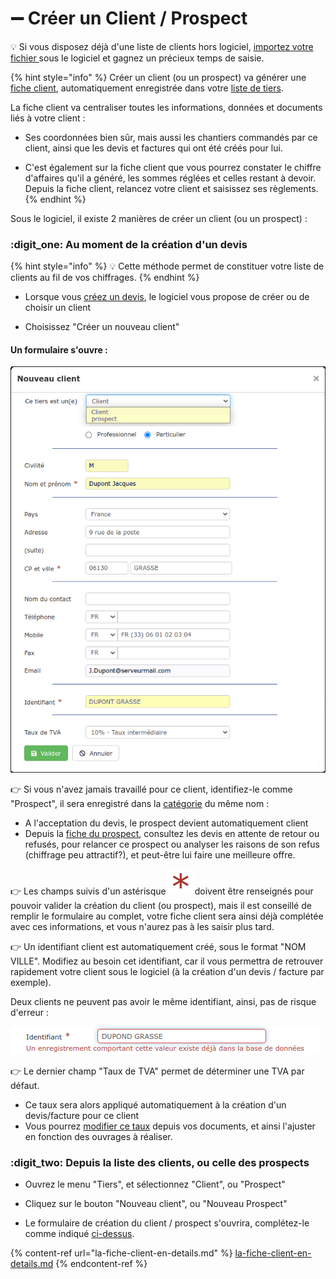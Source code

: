 # ➖ Créer un Client / Prospect



:bulb: Si vous disposez déjà d'une liste de clients hors logiciel, [importez votre fichier ](../importer.md)sous le logiciel et gagnez un précieux temps de saisie.



{% hint style="info" %}
Créer un client (ou un prospect) va générer une [fiche client](la-fiche-client-en-details.md), automatiquement enregistrée dans votre [liste de tiers](../les-listes-de-tiers.md).

La fiche client va centraliser toutes les informations, données et documents liés à votre client :

*   Ses coordonnées bien sûr, mais aussi les chantiers commandés par ce client, ainsi que les devis et factures qui ont été créés pour lui.


* C'est également sur la fiche client que vous pourrez constater le chiffre d'affaires qu'il a généré, les sommes réglées et celles restant à devoir. Depuis la fiche client, relancez votre client et saisissez ses règlements.
{% endhint %}



Sous le logiciel, il existe 2 manières de créer un client (ou un prospect) :



### :digit_one: Au moment de la création d'un devis

{% hint style="info" %}
:bulb: Cette méthode permet de constituer votre liste de clients au fil de vos chiffrages.
{% endhint %}

*   Lorsque vous [créez un devis](../../les-devis/saisir-un-devis/nouveau-devis/), le logiciel vous propose de créer ou de choisir un client


* Choisissez "Créer un nouveau client"

####

#### Un formulaire s'ouvre :

![](../../../.gitbook/assets/screenshot-171d-.png)



:point_right: Si vous n'avez jamais travaillé pour ce client, identifiez-le comme "Prospect", il sera enregistré dans la [catégorie](../categories-et-groupes-de-tiers.md#categories) du même nom :

* A l'acceptation du devis, le prospect devient automatiquement client
* Depuis la [fiche du prospect](la-fiche-client-en-details.md), consultez les devis en attente de retour ou refusés, pour relancer ce prospect ou analyser les raisons de son refus (chiffrage peu attractif?), et peut-être lui faire une meilleure offre.



:point_right: Les champs suivis d'un astérisque![](../../../.gitbook/assets/screenshot-172-.png)doivent être renseignés pour pouvoir valider la création du client (ou prospect), mais il est conseillé de remplir le formulaire au complet, votre fiche client sera ainsi déjà complétée avec ces informations, et vous n'aurez pas à les saisir plus tard.



:point_right: Un identifiant client est automatiquement créé, sous le format "NOM VILLE". Modifiez au besoin cet identifiant, car il vous permettra de retrouver rapidement votre client sous le logiciel (à la création d'un devis / facture par exemple).

Deux clients ne peuvent pas avoir le même identifiant, ainsi, pas de risque d'erreur :

![](../../../.gitbook/assets/screenshot-174-.png)



:point_right: Le dernier champ "Taux de TVA" permet de déterminer une TVA par défaut. 

* Ce taux sera alors appliqué automatiquement à la création d'un devis/facture pour ce client
* Vous pourrez [modifier ce taux](../../les-devis/saisir-un-devis/tva-multiple.md) depuis vos documents, et ainsi l'ajuster en fonction des ouvrages à réaliser.



### :digit_two:  Depuis la liste des clients, ou celle des prospects

*   Ouvrez le menu "Tiers", et sélectionnez "Client", ou "Prospect"


*   Cliquez sur le bouton "Nouveau client", ou "Nouveau Prospect"


* Le formulaire de création du client / prospect s'ouvrira, complétez-le comme indiqué [ci-dessus](./#un-formulaire-souvre).



{% content-ref url="la-fiche-client-en-details.md" %}
[la-fiche-client-en-details.md](la-fiche-client-en-details.md)
{% endcontent-ref %}

